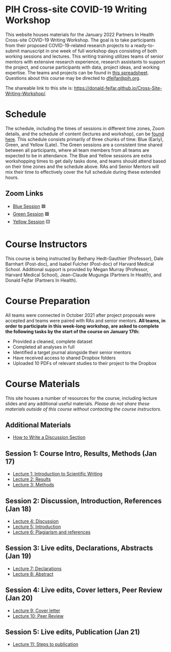 # PIH Cross-site COVID-19 Writing Workshop
This website houses materials for the January 2022 Partners In Health Cross-site COVID-19 Writing Workshop. The goal is to take participants from their proposed COVID-19-related research projects to a ready-to-submit manuscript in one week of full workshop days consisting of both working sessions and lectures. This writing training utilizes teams of senior mentors with extensive research experience, research assistants to support the project, and course participants with data, project ideas, and working expertise. The teams and projects can be found in [this spreadsheet](Writing-Workshop-Teams.xlsx). Questions about this course may be directed to dfejfar@pih.org.

The shareable link to this site is: https://donald-fejfar.github.io/Cross-Site-Writing-Workshop/.

# Schedule
The schedule, including the times of sessions in different time zones, Zoom details, and the schedule of content (lectures and workshop), can be [found here](CovCo_writing_workshop_scheduleonly.xlsx). This schedule consists primarily of three chunks of time: Blue (Early), Green, and Yellow (Late). The Green sessions are a consistent time shared between all participants, where all team members from all teams are expected to be in attendance. The Blue and Yellow sessions are extra workshopping times to get daily tasks done, and teams should attend based on their time zones and the schedule above. RAs and Senior Mentors will mix their time to effectively cover the full schedule during these extended hours. 

## Zoom Links
- [Blue Session](https://harvard.zoom.us/j/98505900679?pwd=Qis2WUppVmtOd2xwb0phcHNjOGZqQT09) 🟦
- [Green Session](https://harvard.zoom.us/j/91208078359?pwd=NXRRam1NdFR1NUdhcE4xYnhOcGRlZz09) 🟩
- [Yellow Session](https://harvard.zoom.us/j/95480721400?pwd=RUVneTlmRG1IMnpFT1BRWjNWdCtLUT09) 🟨

# Course Instructors
This course is being instructed by Bethany Hedt-Gauthier (Professor), Dale Barnhart (Post-doc), and Isabel Fulcher (Post-doc) of Harvard Medical School. Additional support is provided by Megan Murray (Professor, Harvard Medical School), Jean-Claude Mugunga (Partners In Health), and Donald Fejfar (Partners In Health).

# Course Preparation
All teams were connected in October 2021 after project proposals were accepted and teams were paired with RAs and senior mentors. __All teams, in order to participate in this week-long workshop, are asked to complete the following tasks by the start of the course on January 17th:__
- Provided a cleaned, complete dataset
- Completed all analyses in full
- Identified a target journal alongside their senior mentors
- Have received access to shared Dropbox folders
- Uploaded 10 PDFs of relevant studies to their project to the Dropbox

# Course Materials
This site houses a number of resources for the course, including lecture slides and any additional useful materials. _Please do not share these materials outside of this course without contacting the course instructors._

## Additional Materials
- [How to Write a Discussion Section](https://www.scribbr.com/dissertation/discussion/)

## Session 1: Course Intro, Results, Methods (Jan 17)
- [Lecture 1: Introduction to Scientific Writing](lectures/CovCo_WW21_01_Intro_to_scientific_writing.pdf)
- [Lecture 2: Results](lectures/CovCo_WW21_02_results.pdf)
- [Lecture 3: Methods](lectures/CovCo_WW21_03_methods.pdf)

## Session 2: Discussion, Introduction, References (Jan 18)
- [Lecture 4: Discussion](lectures/CovCo_WW21_04_discussion.pdf)
- [Lecture 5: Introduction]()
- [Lecture 6: Plagiarism and references]()

## Session 3: Live edits, Declarations, Abstracts (Jan 19)
- [Lecture 7: Declarations]()
- [Lecture 8: Abstract]()

## Session 4: Live edits, Cover letters, Peer Review (Jan 20)
- [Lecture 9: Cover letter]()
- [Lecture 10: Peer Review]()

## Session 5: Live edits, Publication (Jan 21)
- [Lecture 11: Steps to publication](CovCo_WW21_11_Steps_to_publication.pdf)
